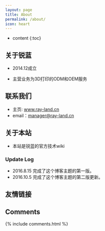 ```yaml
---
layout: page
title: About
permalink: /about/
icon: heart
---
```


* content
{:toc}

## 关于锐蓝

* 2014.12成立

* 主营业务为3D打印的ODM和OEM服务


## 联系我们
* 主页: www.ray-land.cn
* email：manager@ray-land.cn

## 关于本站
* 本站是锐蓝的官方技术wiki

### Update Log

* 2016.8.15 完成了这个博客主题的第一版。
* 2016.10.5 完成了这个博客主题的第二版更新。

## 友情链接

## Comments

{% include comments.html %}
